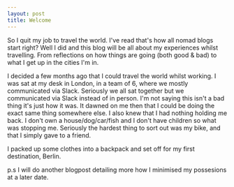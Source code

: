 ```yaml
---
layout: post
title: Welcome
---
```


So I quit my job to travel the world. I've read that's how all nomad blogs start right? Well I did and this blog will be all about my experiences whilst travelling. From reflections on how things are going (both good & bad) to what I get up in the cities I'm in.

I decided a few months ago that I could travel the world whilst working. I was sat at my desk in London, in a team of 6, where we mostly communicated via Slack. Seriously we all sat together but we communicated via Slack instead of in person. I'm not saying this isn't a bad thing it's just how it was. It dawned on me then that I could be doing the exact same thing somewhere else. I also knew that I had nothing holding me back. I don't own a house/dog/car/fish and I don't have children so what was stopping me. Seriously the hardest thing to sort out was my bike, and that I simply gave to a friend.   

I packed up some clothes into a backpack and set off for my first destination, Berlin.


p.s I will do another blogpost detailing more how I minimised my possesions at a later date. 



